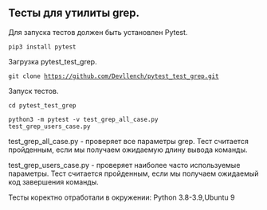 <h2>Тесты для утилиты grep.</h2>

Для запуска тестов должен быть установлен Pytest.

<code>pip3 install pytest</code>

Загрузка pytest_test_grep.

<code>git clone https://github.com/Devllench/pytest_test_grep.git</code>

Запуск тестов.

<code>cd pytest_test_grep</code>

<code>python3 -m pytest -v test_grep_all_case.py  test_grep_users_case.py</code>

test_grep_all_case.py - проверяет все параметры grep. Тест считается пройденным, если мы получаем ожидаемую длину вывода команды.

test_grep_users_case.py - проверяет наиболее часто используемые параметры. Тест считается пройденным, если мы получаем ожидаемый код завершения команды.

Тесты коректно отработали в окружении:
Python 3.8-3.9,Ubuntu 9
